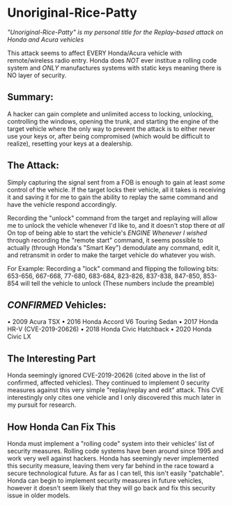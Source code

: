 # Unoriginal-Rice-Patty

*"Unoriginal-Rice-Patty" is my personal title for the Replay-based attack on Honda and Acura vehicles*

This attack seems to affect EVERY Honda/Acura vehicle with remote/wireless radio entry. Honda does *NOT* ever institue a rolling code system and *ONLY* manufactures systems with static keys meaning there is NO layer of security.

## Summary:
A hacker can gain complete and unlimited access to locking, unlocking, controlling the windows, opening the trunk, and starting the engine of the target vehicle where the only way to prevent the attack is to either never use your keys or, after being compromised (which would be difficult to realize), resetting your keys at a
dealership.

## The Attack:
Simply capturing the signal sent from a FOB is enough to gain at least *some* control of the vehicle. If the target locks their vehicle, all it takes is
receiving it and saving it for me to gain the ability to replay the same command and have the vehicle respond accordingly.

Recording the "unlock" command from the target and replaying will allow me to unlock the vehicle whenever I'd like to, and it doesn't stop there *at all*
On top of being able to start the vehicle's *ENGINE* *Whenever I wished* through recording the "remote start" command, it seems possible to actually (through Honda's "Smart Key") demodulate any command, edit it, and retransmit in order to make the target vehicle do whatever you wish.

For Example:
Recording a "lock" command and flipping the following bits: 653-656, 667-668, 77-680, 683-684, 823-826, 837-838, 847-850, 853-854 
will tell the vehicle to unlock (These numbers include the preamble)

## *CONFIRMED* Vehicles:
• 2009 Acura TSX
• 2016 Honda Accord V6 Touring Sedan
• 2017 Honda HR-V (CVE-2019-20626)
• 2018 Honda Civic Hatchback
• 2020 Honda Civic LX

## The Interesting Part
Honda seemingly ignored CVE-2019-20626 (cited above in the list of confirmed, affected vehicles). They continued to implement 0 security measures against
this very simple "replay/replay and edit" attack. This CVE interestingly only cites one vehicle and I only discovered this much later in my pursuit for
research. 

## How Honda Can Fix This
Honda must implement a "rolling code" system into their vehicles' list of security measures. Rolling code systems have been around since 1995 and
work very well against hackers. Honda has seemingly never implemented this security measure, leaving them very far behind in the race toward a secure
technological future. As far as I can tell, this isn't easily "patchable". Honda can begin to implement security measures in future vehicles, however
it doesn't seem likely that they will go back and fix this security issue in older models.
